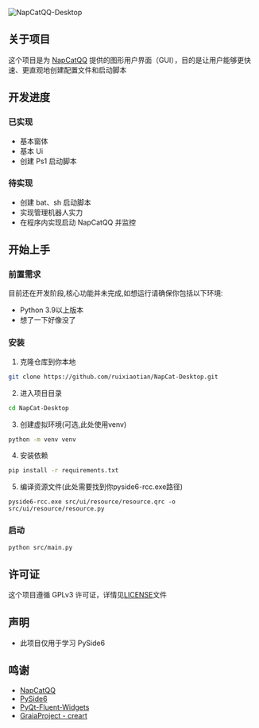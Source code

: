 ![NapCatQQ-Desktop](https://socialify.git.ci/HeartfeltJoy/NapCatQQ-Desktop/image?font=Raleway&logo=https%3A%2F%2Fraw.githubusercontent.com%2FNapNeko%2FNapCatQQ%2Fmain%2Flogo.png&name=1&pattern=Circuit%20Board&theme=Auto)


## 关于项目

这个项目是为 [NapCatQQ](https://github.com/NapNeko/NapCatQQ) 提供的图形用户界面（GUI），目的是让用户能够更快速、更直观地创建配置文件和启动脚本

## 开发进度

### 已实现
 - 基本窗体
 - 基本 Ui
 - 创建 Ps1 启动脚本

### 待实现
 - 创建 bat、sh 启动脚本
 - 实现管理机器人实力
 - 在程序内实现启动 NapCatQQ 并监控

## 开始上手

### 前置需求
目前还在开发阶段,核心功能并未完成,如想运行请确保你包括以下环境:

- Python 3.9以上版本
- 想了一下好像没了

### 安装
1. 克隆仓库到你本地

```bash
git clone https://github.com/ruixiaotian/NapCat-Desktop.git
```

2. 进入项目目录
```bash
cd NapCat-Desktop
```

3. 创建虚拟环境(可选,此处使用venv)

```bash
python -m venv venv
```

4. 安装依赖

```bash
pip install -r requirements.txt
```

5. 编译资源文件(此处需要找到你pyside6-rcc.exe路径)
```bush
pyside6-rcc.exe src/ui/resource/resource.qrc -o src/ui/resource/resource.py
```

### 启动

```bash
python src/main.py
```

## 许可证

这个项目遵循 GPLv3 许可证，详情见[LICENSE](LICENSE)文件

## 声明

- 此项目仅用于学习 PySide6

## 鸣谢
- [NapCatQQ](https://github.com/NapNeko/NapCatQQ)
- [PySide6](https://wiki.qt.io/Qt_for_Python)
- [PyQt-Fluent-Widgets](https://github.com/zhiyiYo/PyQt-Fluent-Widgets)
- [GraiaProject - creart](https://github.com/GraiaProject/creart)
